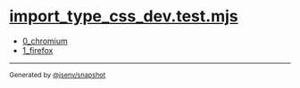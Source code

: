 # [import_type_css_dev.test.mjs](../import_type_css_dev.test.mjs)



- [0_chromium](0_chromium/0_chromium.md)
- [1_firefox](1_firefox/1_firefox.md)

---

<sub>
  Generated by <a href="https://github.com/jsenv/core/tree/main/packages/independent/snapshot">@jsenv/snapshot</a>
</sub>